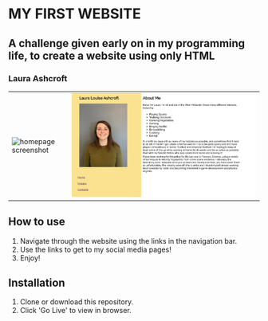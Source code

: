 # MY FIRST WEBSITE

## A challenge given early on in my programming life, to create a website using only HTML

### Laura Ashcroft

<table>
<td><img src="./images/homepage.png" alt="homepage screenshot"></td>
<td><img src="./images/about.png" alt="about page screenshot"></td>
</table>

## How to use

1. Navigate through the website using the links in the navigation bar.
2. Use the links to get to my social media pages!
3. Enjoy!

## Installation

1. Clone or download this repository.
2. Click 'Go Live' to view in browser.

